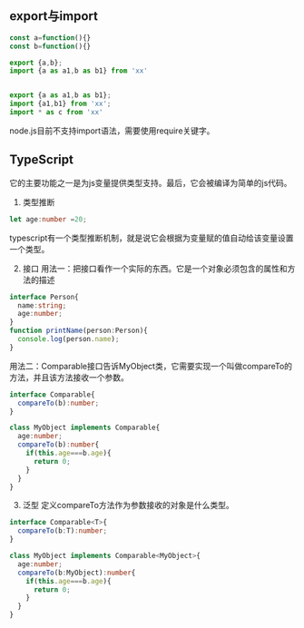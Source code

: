## export与import
```js
const a=function(){}
const b=function(){}

export {a,b};
import {a as a1,b as b1} from 'xx'


export {a as a1,b as b1};
import {a1,b1} from 'xx';
import * as c from 'xx'
```
node.js目前不支持import语法，需要使用require关键字。

## TypeScript
它的主要功能之一是为js变量提供类型支持。最后，它会被编译为简单的js代码。

1. 类型推断

```typescript
let age:number =20;
```
typescript有一个类型推断机制，就是说它会根据为变量赋的值自动给该变量设置一个类型。

2. 接口
用法一：把接口看作一个实际的东西。它是一个对象必须包含的属性和方法的描述
```typescript
interface Person{
  name:string;
  age:number;
}
function printName(person:Person){
  console.log(person.name);
}
```

用法二：Comparable接口告诉MyObject类，它需要实现一个叫做compareTo的方法，并且该方法接收一个参数。
```typescript
interface Comparable{
  compareTo(b):number;
}

class MyObject implements Comparable{
  age:number;
  compareTo(b):number{
    if(this.age===b.age){
      return 0;
    }
  }
}
```

3. 泛型
定义compareTo方法作为参数接收的对象是什么类型。
```typescript
interface Comparable<T>{
  compareTo(b:T):number;
}

class MyObject implements Comparable<MyObject>{
  age:number;
  compareTo(b:MyObject):number{
    if(this.age===b.age){
      return 0;
    }
  }
}
```


